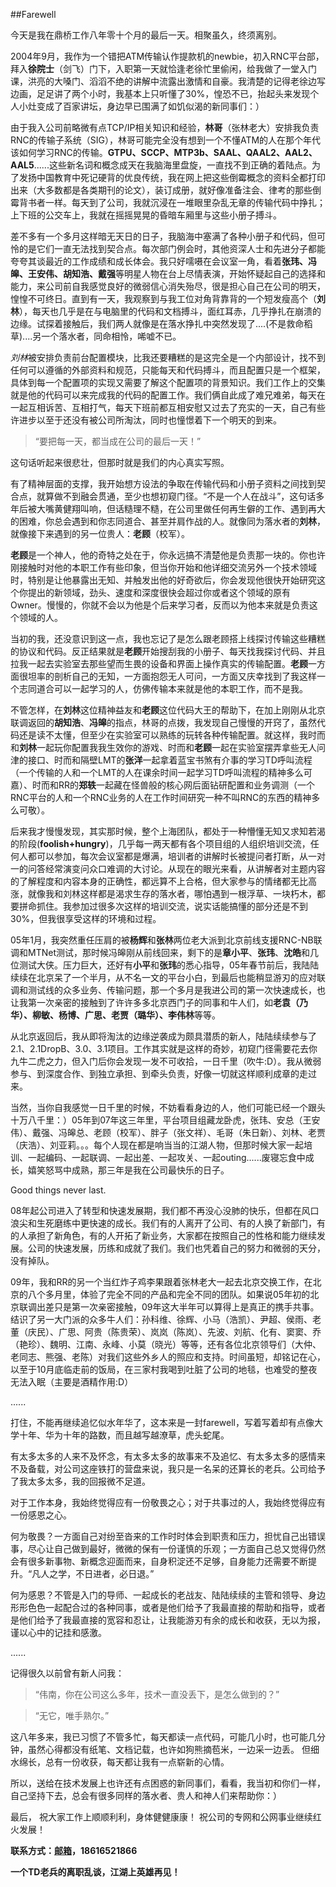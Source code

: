 ##Farewell

今天是我在鼎桥工作八年零十个月的最后一天。相聚虽久，终须离别。

2004年9月，我作为一个错把ATM传输认作提款机的newbie，初入RNC平台部，拜入**徐院士**（剑飞）门下，入职第一天就恰逢老徐忙里偷闲，给我做了一堂入门课，洪亮的大嗓门、滔滔不绝的讲解中流露出激情和自豪。我清楚的记得老徐边写边画，足足讲了两个小时，我基本上只听懂了30%，惶恐不已，抬起头来发现个人小灶变成了百家讲坛，身边早已围满了如饥似渴的新同事们：） 

由于我入公司前略微有点TCP/IP相关知识和经验，**林哥**（张林老大）安排我负责RNC的传输子系统（SIG），林哥可能完全没有想到一个不懂ATM的人在那个年代该如何学习RNC的传输。**GTPU、SCCP、MTP3b、SAAL、QAAL2、AAL2、AAL5**......这些新名词和概念成天在我脑海里盘旋，一直找不到正确的着陆点。为了发扬中国教育中死记硬背的优良传统，我在网上把这些倒霉概念的资料全都打印出来（大多数都是各类期刊的论文），装订成册，就好像准备注会、律考的那些倒霉背书者一样。每天到了公司，我就沉浸在一堆眼里杂乱无章的传输代码中挣扎；上下班的公交车上，我就在摇摇晃晃的昏暗车厢里与这些小册子搏斗。 

差不多有一个多月这样暗无天日的日子，我脑海中塞满了各种小册子和代码，但可怜的是它们一直无法找到契合点。每次部门例会时，其他资深人士和先进分子都能夸夸其谈最近的工作成绩和成长体会。我只好嚅嗫在会议室一角，看着**张玮、冯皞、王安伟、胡知浩、戴强**等明星人物在台上尽情表演，开始怀疑起自己的选择和能力，来公司前自我感觉良好的微弱信心消失殆尽，很是担心自己在公司的明天，惶惶不可终日。直到有一天，我观察到与我工位对角背靠背的一个短发瘦高个（**刘林**），每天也几乎是在与电脑里的代码和文档搏斗，面红耳赤，几乎挣扎在崩溃的边缘。试探着接触后，我们两人就像是在落水挣扎中突然发现了....(不是救命稻草)....另一个落水者，同命相怜，唏嘘不已。 

*刘林*被安排负责前台配置模块，比我还要糟糕的是这完全是一个内部设计，找不到任何可以遵循的外部资料和规范，只能每天和代码搏斗，而且配置只是一个框架，具体到每一个配置项的实现又需要了解这个配置项的背景知识。我们工作上的交集就是他的代码可以来完成我的代码的配置工作。我们俩自此成了难兄难弟，每天在一起互相诉苦、互相打气，每天下班前都互相安慰又过去了充实的一天，自己有些许进步以至于还没有被公司所淘汰，同时也憧憬着下一个明天的到来。

>“要把每一天，都当成在公司的最后一天！”

这句话听起来很悲壮，但那时就是我们的内心真实写照。 

有了精神层面的支撑，我开始想方设法的争取在传输代码和小册子资料之间找到契合点，就算做不到融会贯通，至少也想初窥门径。“不是一个人在战斗”，这句话多年后被大嘴黄健翔叫响，但话糙理不糙，在公司里做任何再生僻的工作、遇到再大的困难，你总会遇到和你志同道合、甚至并肩作战的人。就像同为落水者的**刘林**，就像接下来遇到的另一位贵人：**老顾**（校军）。 

**老顾**是一个神人，他的奇特之处在于，你永远搞不清楚他是负责那一块的。你也许刚接触时对他的本职工作有些印象，但当你开始和他详细交流另外一个技术领域时，特别是让他暴露出无知、并触发出他的好奇欲后，你会发现他很快开始研究这个你提出的新领域，劲头、速度和深度很快会超过你或者这个领域的原有Owner。慢慢的，你就不会以为他是个后来学习者，反而以为他本来就是负责这个领域的人。 

当初的我，还没意识到这一点，我也忘记了是怎么跟老顾搭上线探讨传输这些糟糕的协议和代码。反正结果就是**老顾**开始搜刮我的小册子、每天找我探讨代码、并且拉我一起去实验室去那些望而生畏的设备和界面上操作真实的传输配置。**老顾**一方面很坦率的剖析自己的无知，一方面抱怨无人可问，一方面又庆幸找到了我这样一个志同道合可以一起学习的人，仿佛传输本来就是他的本职工作，而不是我。 

不管怎样，在**刘林**这位精神益友和**老顾**这位代码大王的帮助下，在加上刚刚从北京联调返回的**胡知浩**、**冯皞**的指点，林哥的点拨，我发现自己慢慢的开窍了，虽然代码还是读不太懂，但至少在实验室可以熟练的玩转各种传输配置。就这样，我时而和**刘林**一起玩你配置我我生效你的游戏、时而和**老顾**一起在实验室摆弄拿些无人问津的接口、时而和隔壁LMT的**张洋**一起拿着蓝宝书煞有介事的学习TD呼叫流程（一个传输的人和一个LMT的人在课余时间一起学习TD呼叫流程的精神多么可嘉）、时而和RR的**郑轶**一起藏在怪兽般的核心网后面钻研配置和业务调测（一个RNC平台的人和一个RNC业务的人在工作时间研究一种不叫RNC的东西的精神多么可敬）。 

后来我才慢慢发现，其实那时候，整个上海团队，都处于一种懵懂无知又求知若渴的阶段(**foolish+hungry**)，几乎每一两天都有各个项目组的人组织培训交流，任何人都可以参加，每次会议室都是爆满，培训者的讲解时长被提问者打断，从一对一的问答经常演变问众口难调的大讨论。从现在的眼光来看，从讲解者对主题内容的了解程度和内容本身的正确性，都远算不上合格，但大家参与的情绪都无比高涨，就像我和刘林这样都是渴求生存的落水者，哪怕遇到一根浮草、一块朽木，都要拼命抓住。我参加过很多次这样的培训交流，说实话能搞懂的部分还是不到30%，但我很享受这样的环境和过程。 

05年1月，我突然重任压肩的被**杨辉**和**张林**两位老大派到北京前线支援RNC-NB联调和MTNet测试，那时候冯皞刚从前线回来，剩下的是**章小平**、**张玮**、**沈皓**和几位测试大侠。压力巨大，还好有**小平**和**张玮**的悉心指导，05年春节前后，我陆陆续续在北京呆了一个半月，从不名一文的平台小白，到最后也能稍显游刃的应对联调和测试线的众多业务、传输问题，那一个多月是我进公司的第一次快速成长，也让我第一次亲密的接触到了许许多多北京西门子的同事和牛人们，如**老袁（乃华）、柳敏、杨博、广思、老贾（璐华）、李伟林**等等。 

从北京返回后，我从即将淘汰的边缘逆袭成为颇具潜质的新人，陆陆续续参与了2.1、2.1DropB、3.0、3.1项目。工作其实就是这样的奇妙，初窥门径需要花去你九牛二虎之力，但入门后你会发现一发不可收拾，一日千里（吹牛:D）。我从微弱参与、到深度合作、到独立承担、到牵头负责，好像一切就这样顺利成章的走过来。 

当然，当你自我感觉一日千里的时候，不妨看看身边的人，他们可能已经一个跟头十万八千里：）05年到07年这三年里，平台项目组藏龙卧虎，张玮、安总（王安伟）、戴强、冯皞总、老顾（校军）、胖子（张文祥）、毛哥（朱日新）、刘林、老贾（庆浩）、刘亚莉。。。每个人现在都是响当当的江湖人物，但那时候大家一起培训、一起编码、一起联调、一起出差、一起攻关、一起outing......废寝忘食中成长，嬉笑怒骂中成熟，那三年是我在公司最快乐的日子。 

Good things never last. 

08年起公司进入了转型和快速发展期，我们都不再没心没肺的快乐，但都在风口浪尖和生死磨练中更快速的成长。我们有的人离开了公司、有的人换了新部门，有的人承担了新角色，有的人开拓了新业务，大家都在按照自己的性格和能力继续发展。公司的快速发展，历练和成就了我们。我们也凭着自己的努力和微弱的天分，没有掉队。 

09年，我和RR的另一个当红炸子鸡李果跟着张林老大一起去北京交换工作，在北京的八个多月里，体验了完全不同的产品和完全不同的团队。如果说05年初的北京联调出差只是第一次亲密接触，09年这大半年可以算得上是真正的携手共事。结识了另一大门派的众多牛人们：孙科维、徐辉、小马（浩凯）、尹超、侯雨、老董（庆民）、广思、阿贵（陈贵荣）、岚岚（陈岚）、先波、刘航、化有、窦窦、乔（艳珍）、魏明、江南、永峰、小莫（晓光）等等，还有各位北京领导们（大仲、老同志、熊强、老陈）对我们这些外乡人的照应和支持。时间虽短，却铭记在心，以至于10月底临走前的饭局，在三家村我喝到吐脏了公司的地毯，也难受的整夜无法入眠（主要是酒精作用:D） 

...... 

打住，不能再继续追忆似水年华了，这本来是一封farewell，写着写着却有点像大学十年、华为十年的路数，而且越写越潦草，虎头蛇尾。 

有太多太多的人来不及怀念，有太多太多的故事来不及追忆、有太多太多的感情来不及备载，对公司这座铁打的营盘来说，我只是一名呆的还算长的老兵。公司给予了我太多太多，我的回报微不足道。 

对于工作本身，我始终觉得应有一份敬畏之心；对于共事过的人，我始终觉得应有一份感恩之心。 

何为敬畏？一方面自己对纷至沓来的工作时时体会到职责和压力，担忧自己出错误事，尽心让自己做到最好，微微的保有一份谨慎的乐观；一方面自己总又觉得仍然会有很多新事物、新概念迎面而来，自身积淀还不足够，自身能力还需要不断提升。“凡人之学，不日进者，必日退。” 

何为感恩？不管是入门的导师、一起成长的老战友、陆陆续续的主管和领导、身边形形色色一起配合过的各种同事，或者是他们给予了我最直接的帮助和指导，或者是他们给予了我最直接的宽容和忍让，让我能游刃有余的成长和收获，无以为报，谨以心中的记挂和感激。 

...... 

记得很久以前曾有新人问我：

>“伟南，你在公司这么多年，技术一直没丢下，是怎么做到的？” 

>“无它，唯手熟尔。” 

这八年多来，我已习惯了不管多忙，每天都读一点代码，可能几小时，也可能几分钟，虽然心得都没有纸笔、文档记载，也许如狗熊摘苞米，一边采一边丢。 
但细水绵长，总有一份收获，每天都让我有一点崭新的心情。 

所以，送给在技术发展上也许还有点困惑的新同事们，看看，我当初和你们一样，自己坚持下去，总会有很多同样的落水者、贵人和神人们来帮助你：） 

最后， 
祝大家工作上顺顺利利，身体健健康康！ 
祝公司的专网和公网事业继续红火发展！ 

**联系方式：[邮箱](mailto:allenxu@gmail.com)，18616521866** 

**一个TD老兵的离职乱谈，江湖上英雄再见！**